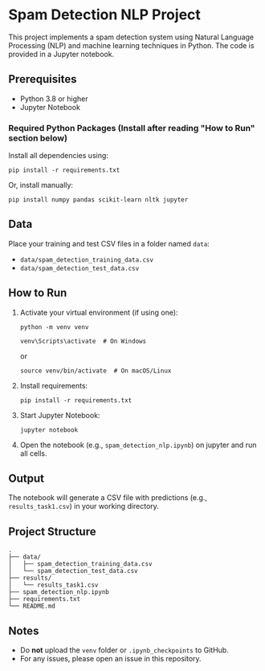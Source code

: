 # Spam Detection NLP Project

This project implements a spam detection system using Natural Language Processing (NLP) and machine learning techniques in Python. The code is provided in a Jupyter notebook.

## Prerequisites

- Python 3.8 or higher
- Jupyter Notebook

### Required Python Packages (Install after reading "How to Run" section below)

Install all dependencies using:
```
pip install -r requirements.txt
```
Or, install manually:
```
pip install numpy pandas scikit-learn nltk jupyter
```
## Data

Place your training and test CSV files in a folder named `data`:
- `data/spam_detection_training_data.csv`
- `data/spam_detection_test_data.csv`

## How to Run

1. Activate your virtual environment (if using one):
   ``` 
   python -m venv venv
   ```
   ``` 
   venv\Scripts\activate  # On Windows
   ```
   or 
   ``` 
   source venv/bin/activate  # On macOS/Linux  
   ```
2. Install requirements:
   ```
   pip install -r requirements.txt
   ```
3. Start Jupyter Notebook:
   ```
   jupyter notebook
   ```

4. Open the notebook (e.g., `spam_detection_nlp.ipynb`) on jupyter and run all cells.

## Output

The notebook will generate a CSV file with predictions (e.g., `results_task1.csv`) in your working directory.

## Project Structure

```
.
├── data/
│   ├── spam_detection_training_data.csv
│   └── spam_detection_test_data.csv
├── results/
│   └── results_task1.csv
├── spam_detection_nlp.ipynb
├── requirements.txt
└── README.md
```

## Notes

- Do **not** upload the `venv` folder or `.ipynb_checkpoints` to GitHub.
- For any issues, please open an issue in this repository.
